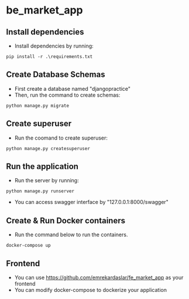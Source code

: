 # be_market_app

## Install dependencies
* Install dependencies by running:
```
pip install -r .\requirements.txt 
```

## Create Database Schemas

* First create a database named "djangopractice"
* Then, run the command to create schemas: 
```
python manage.py migrate
```
## Create superuser
* Run the coomand to create superuser:
```
python manage.py createsuperuser
```
## Run the application
* Run the server by running:
```
python manage.py runserver
```
* You can access swagger interface by "127.0.0.1:8000/swagger"

## Create & Run Docker containers
* Run the command below to run the containers.

```
docker-compose up
```
## Frontend

* You can use https://github.com/emrekardaslar/fe_market_app as your frontend
* You can modify docker-compose to dockerize your application
